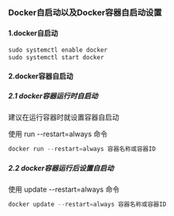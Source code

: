 ### Docker自启动以及Docker容器自启动设置

#### 1.docker自启动

```java
sudo systemctl enable docker
sudo systemctl start docker
```

#### 2.docker容器自启动

##### 2.1 docker容器运行时自启动

建议在运行容器时就设置容器自启动

使用 run --restart=always 命令

```java
docker run --restart=always 容器名称或容器ID
```

##### 2.2  docker容器运行后设置自启动

使用 update --restart=always 命令

```java
docker update --restart=always 容器名称或容器ID
```